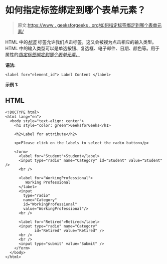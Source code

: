 # 如何指定标签绑定到哪个表单元素？

> 原文:[https://www . geeksforgeeks . org/如何指定标签绑定到哪个表单元素/](https://www.geeksforgeeks.org/how-to-specify-which-form-element-a-label-is-bound-to/)

HTML 中的[*标签*](https://www.geeksforgeeks.org/html-label-tag/) 标签允许我们点击标签，这又会被视为点击相应的输入类型。HTML 中的输入类型可以是单选按钮、复选框、电子邮件、日期、颜色等。用于 属性的[*指定标签绑定到哪个表单元素。*](https://www.geeksforgeeks.org/html-for-attribute/)

**语法:**

```htmlhtml
<label for="element_id"> Label Content </label>
```

**示例 1:**

## HTML

```htmlhtml
<!DOCTYPE html>
<html lang="en">
  <body style="text-align: center">
    <h1 style="color: green">GeeksforGeeks</h1>

    <h2>Label for attribute</h2>

    <p>Please click on the labels to select the radio button</p>

    <form>
      <label for="Student">Student</label>
      <input type="radio" name="Category" id="Student" value="Student" />
      <br />

      <label for="WorkingProfessional">
         Working Professional
      </label>
      <input
        type="radio"
        name="Category"
        id="WorkingProfessional"
        value="WorkingProfessional"/>
      <br />

      <label for="Retired">Retired</label>
      <input type="radio" name="Category" 
             id="Retired" value="Retired" />
      <br />
      <br />
      <input type="submit" value="Submit" />
    </form>
  </body>
</html>
```